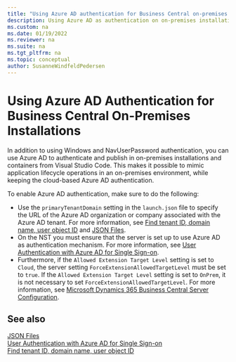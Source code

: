 ```yaml
---
title: "Using Azure AD authentication for Business Central on-premises installations"
description: Using Azure AD as authentication on on-premises installations and containers for Business Central for debugging and other purposes
ms.custom: na
ms.date: 01/19/2022
ms.reviewer: na
ms.suite: na
ms.tgt_pltfrm: na
ms.topic: conceptual
author: SusanneWindfeldPedersen
---
```


# Using Azure AD Authentication for Business Central On-Premises Installations

In addition to using Windows and NavUserPassword authentication, you can use Azure AD to authenticate and publish in on-premises installations and containers from Visual Studio Code. This makes it possible to mimic application lifecycle operations in an on-premises environment, while keeping the cloud-based Azure AD authentication.

To enable Azure AD authentication, make sure to do the following: 

- Use the `primaryTenantDomain` setting in the `launch.json` file to specify the URL of the Azure AD organization or company associated with the Azure AD tenant. For more information, see [Find tenant ID, domain name, user object ID](/partner-center/find-ids-and-domain-names) and [JSON Files](devenv-json-files.md).
- On the NST you must ensure that the server is set up to use Azure AD as authentication mechanism. For more information, see [User Authentication with Azure AD for Single Sign-on](../administration/authenticating-users-with-azure-active-directory.md).
- Furthermore, if the `Allowed Extension Target Level` setting is set to `Cloud`, the server setting `ForceExtensionAllowedTargetLevel` must be set to `true`. If the `Allowed Extension Target Level` setting is set to `OnPrem`, it is not necessary to set `ForceExtensionAllowedTargetLevel`. For more information, see [Microsoft Dynamics 365 Business Central Server Configuration](../administration/configure-server-instance.md#Development).

## See also

[JSON Files](devenv-json-files.md)  
[User Authentication with Azure AD for Single Sign-on](../administration/authenticating-users-with-azure-active-directory.md)  
[Find tenant ID, domain name, user object ID](/partner-center/find-ids-and-domain-names)